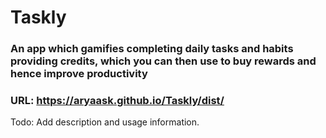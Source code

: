 # Taskly 

### An app which gamifies completing daily tasks and habits providing credits, which you can then use to buy rewards and hence improve productivity

### URL: https://aryaask.github.io/Taskly/dist/

Todo: Add description and usage information.